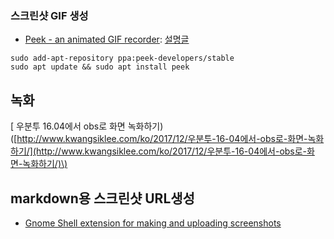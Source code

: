 ### 스크린샷 GIF 생성

- [Peek - an animated GIF recorder](https://github.com/phw/peek): [설명글](https://www.omgubuntu.co.uk/2016/08/peek-desktop-gif-screen-recorder-linux)

```
sudo add-apt-repository ppa:peek-developers/stable
sudo apt update && sudo apt install peek
```

## 녹화 

\[ 우분투 16.04에서 obs로 화면 녹화하기\)\([http://www.kwangsiklee.com/ko/2017/12/우분투-16-04에서-obs로-화면-녹화하기/](http://www.kwangsiklee.com/ko/2017/12/우분투-16-04에서-obs로-화면-녹화하기/)\)


## markdown용 스크린샷 URL생성 

* [Gnome Shell extension for making and uploading screenshots](https://github.com/OttoAllmendinger/gnome-shell-screenshot)
